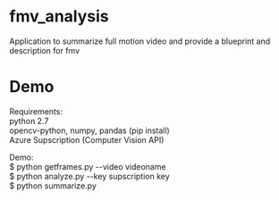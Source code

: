 # fmv_analysis
Application to summarize full motion video and provide a blueprint and description for fmv

# Demo
Requirements: <br />
python 2.7<br />
opencv-python, numpy, pandas (pip install)<br />
Azure Supscription (Computer Vision API)<br />

Demo:<br />
$ python getframes.py --video videoname<br />
$ python analyze.py --key supscription key<br />
$ python summarize.py<br />
